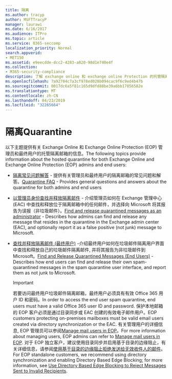 ```yaml
---
title: 隔离
ms.author: tracyp
author: MSFTTracyP
manager: laurawi
ms.date: 6/16/2017
ms.audience: ITPro
ms.topic: article
ms.service: O365-seccomp
localization_priority: Normal
search.appverid:
- MET150
ms.assetid: e9eecdde-dcc2-4283-a820-98d1e740e4f
ms.collection:
- M365-security-compliance
description: 了解 exchange online 和 exchange online Protection 的托管隔离。
ms.openlocfilehash: 7a92704c7a3cf978ed028b094cac9f6c9ed4b47b
ms.sourcegitcommit: 0017dc6a5f81c165d9dfd88be39a6bb17856582e
ms.translationtype: MT
ms.contentlocale: zh-CN
ms.lasthandoff: 04/23/2019
ms.locfileid: "32265664"
---
```

# <a name="quarantine"></a><span data-ttu-id="3a409-103">隔离</span><span class="sxs-lookup"><span data-stu-id="3a409-103">Quarantine</span></span>

<span data-ttu-id="3a409-104">以下主题提供有关 Exchange Online 和 Exchange Online Protection (EOP) 管理员和最终用户的托管隔离邮箱的信息。</span><span class="sxs-lookup"><span data-stu-id="3a409-104">The following topics provide information about the hosted quarantine for both Exchange Online and Exchange Online Protection (EOP) admins and end users:</span></span>
  
- <span data-ttu-id="3a409-105">[隔离常见问题解答](quarantine-faq.md) - 提供有关管理员和最终用户的隔离邮箱的常见问题和解答。</span><span class="sxs-lookup"><span data-stu-id="3a409-105">[Quarantine FAQ](quarantine-faq.md) - Provides general questions and answers about the quarantine for both admins and end users</span></span> 
    
- <span data-ttu-id="3a409-106">[以管理员身份查找并释放隔离邮件](find-and-release-quarantined-messages-as-an-administrator.md) - 介绍管理员如何在 Exchange 管理中心 (EAC) 中查找和释放位于隔离邮箱中的任何邮件，并选择向 Microsoft 将其报告为误报（非垃圾邮件）。</span><span class="sxs-lookup"><span data-stu-id="3a409-106">[Find and release quarantined messages as an administrator](find-and-release-quarantined-messages-as-an-administrator.md) - Describes how admins can find and release any message that resides in the quarantine in the Exchange admin center (EAC), and optionally report it as a false positive (not junk) message to Microsoft.</span></span> 
    
- <span data-ttu-id="3a409-107">[查找并释放隔离邮件 (最终用户)](http://technet.microsoft.com/library/e439b560-827a-4807-abd3-6b861c1ff786.aspx) -介绍最终用户如何在垃圾邮件隔离用户界面中查找和释放自己的垃圾邮件隔离邮件, 并将其报告为非垃圾邮件到 Microsoft。</span><span class="sxs-lookup"><span data-stu-id="3a409-107">[Find and Release Quarantined Messages (End Users)](http://technet.microsoft.com/library/e439b560-827a-4807-abd3-6b861c1ff786.aspx) - Describes how end users can find and release their own spam-quarantined messages in the spam quarantine user interface, and report them as not junk to Microsoft.</span></span> 
    
    > [!IMPORTANT]
    > <span data-ttu-id="3a409-108">若要访问最终用户垃圾邮件隔离邮箱，最终用户必须具有有效 Office 365 用户 ID 和密码。</span><span class="sxs-lookup"><span data-stu-id="3a409-108">In order to access the end user spam quarantine, end users must have a valid Office 365 user ID and password.</span></span> <span data-ttu-id="3a409-109">保护本地邮箱的 EOP 客户必须是通过目录同步或 EAC 创建的有效电子邮件用户。</span><span class="sxs-lookup"><span data-stu-id="3a409-109">EOP customers protecting on-premises mailboxes must be valid email users created via directory synchronization or the EAC.</span></span> <span data-ttu-id="3a409-110">有关管理用户的详细信息, EOP 管理员可以参阅[Manage mail users in EOP](eop/manage-mail-users-in-eop.md)。</span><span class="sxs-lookup"><span data-stu-id="3a409-110">For more information about managing users, EOP admins can refer to [Manage mail users in EOP](eop/manage-mail-users-in-eop.md).</span></span> <span data-ttu-id="3a409-111">对于 EOP 独立客户，建议使用目录同步并启用基于目录的边缘阻止，有关详细信息，请参阅[使用基于目录的边缘阻止拒绝发送给无效收件人的邮件](http://technet.microsoft.com/library/ca7b7416-92ed-40ad-abdb-695be46ea2e4.aspx)。</span><span class="sxs-lookup"><span data-stu-id="3a409-111">For EOP standalone customers, we recommend using directory synchronization and enabling Directory Based Edge Blocking; for more information, see [Use Directory Based Edge Blocking to Reject Messages Sent to Invalid Recipients](http://technet.microsoft.com/library/ca7b7416-92ed-40ad-abdb-695be46ea2e4.aspx).</span></span> 
  
    

